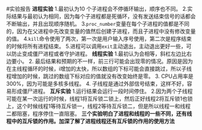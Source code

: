#实验报告
**进程实验**
1.最初认为10 个子进程会不停循环输出，顺序也不同。
2.实际结果与最初认为相同，因为每个子进程都是死循环，没有发送结束信号的话都会不断输出，并且出现顺序随机。
3.`proc_number`变量在每个子进程的值都是不同的，因为在父进程中先改变变量的值然后创建子进程，而且子进程中没有修改变量的值。
4.`kill`命令使用了两次，第一次是用户输入序号使用，第二次是程序结束的时候将所有进程结束。
5.进程可以调用`exit`主动退出，主动退出更好一些，可以防止变成僵尸进程或者守护进程。
**线程实验**
1.最初认为会相等，斜杠左边比右边要小。
2.	最后结果和预期的不一样，前三行可能会出现零的情况。原因是因为在主线程循环的时候，i增加的太快，所以数组的下标可能会直接跳过，所以子线程增加的时候，跳过的数组下标对应的值就没有改变始终是零。
3.	CPU占用率是300%，因为可能是多核多线程。
4.	子线程是通过外部信号结束，这样不好，容易形成僵尸进程。
**互斥实验**
1.运行结果会运行一段时间停住。
2.因为两个子线程可能在某一次运行的时候，线程1将互斥锁二锁上，然后正好线程2将互斥锁1也锁上，这个时候线程1等待互斥锁一，线程2等待互斥锁二，但是所以线程一和线程二都阻塞，程序停住一直阻塞。
**三个实验明白了进程和线程的一些不同，还有线程中的互斥锁的作用。加深了解了进程线程还有互斥锁的作用的使用方法**

